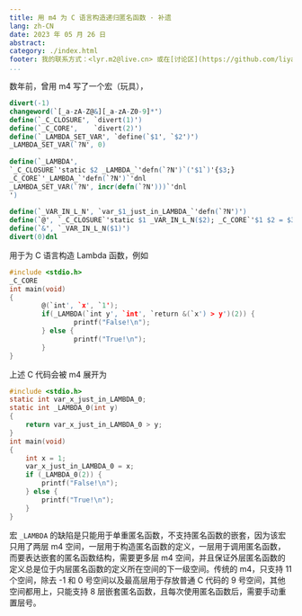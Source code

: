 ```yaml
---
title: 用 m4 为 C 语言构造递归匿名函数 · 补遗
lang: zh-CN
date: 2023 年 05 月 26 日
abstract: 
category: ./index.html
footer: 我的联系方式：<lyr.m2@live.cn> 或在[讨论区](https://github.com/liyanrui/liyanrui.github.io/issues)提问。
...
```


数年前，曾用 m4 写了一个宏（玩具），

```m4
divert(-1)
changeword(`[_a-zA-Z@&][_a-zA-Z0-9]*')
define(`_C_CLOSURE', `divert(1)')
define(`_C_CORE',    `divert(2)')
define(`_LAMBDA_SET_VAR', `define(`$1', `$2')')
_LAMBDA_SET_VAR(`?N', 0)
 
define(`_LAMBDA',
`_C_CLOSURE`'static $2 _LAMBDA_`'defn(`?N')`('$1`)'{$3;}
_C_CORE`'_LAMBDA_`'defn(`?N')`'dnl
_LAMBDA_SET_VAR(`?N', incr(defn(`?N')))`'dnl
')
 
define(`_VAR_IN_L_N', `var_$1_just_in_LAMBDA_`'defn(`?N')')
define(`@', `_C_CLOSURE`'static $1 _VAR_IN_L_N($2); _C_CORE`'$1 $2 = $3; _VAR_IN_L_N($2) = $2`'')
define(`&', `_VAR_IN_L_N($1)')
divert(0)dnl
```

用于为 C 语言构造 Lambda 函数，例如

```C
#include <stdio.h>
_C_CORE
int main(void)
{
        @(`int', `x', `1');
        if(_LAMBDA(`int y', `int', `return &(`x') > y')(2)) {
                printf("False!\n");
        } else {
                printf("True!\n");
        }
}
```

上述 C 代码会被 m4 展开为

```C
#include <stdio.h>
static int var_x_just_in_LAMBDA_0;
static int _LAMBDA_0(int y)
{
    return var_x_just_in_LAMBDA_0 > y;
}
int main(void)
{
    int x = 1;
    var_x_just_in_LAMBDA_0 = x;
    if (_LAMBDA_0(2)) {
        printf("False!\n");
    } else {
        printf("True!\n");
    }
}
```

宏 `_LAMBDA` 的缺陷是只能用于单重匿名函数，不支持匿名函数的嵌套，因为该宏只用了两层 m4 空间，一层用于构造匿名函数的定义，一层用于调用匿名函数，而要表达嵌套的匿名函数结构，需要更多层 m4 空间，并且保证外层匿名函数的定义总是位于内层匿名函数的定义所在空间的下一级空间。传统的 m4，只支持 11 个空间，除去 -1 和 0 号空间以及最高层用于存放普通 C 代码的 9 号空间，其他空间都用上，只能支持 8 层嵌套匿名函数，且每次使用匿名函数后，需要手动重置层号。
